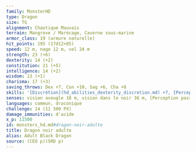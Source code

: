 ```yaml
---
family: MonsterHD
type: Dragon
size: TG
alignment: Chaotique Mauvais
terrain: Mangrove / Marécage, Caverne sous-marine
armor_class: 19 (armure naturelle)
hit_points: 195 (17d12+85)
speed: 12 m, nage 12 m, vol 24 m
strength: 23 (+6)
dexterity: 14 (+2)
constitution: 21 (+5)
intelligence: 14 (+2)
wisdom: 13 (+1)
charisma: 17 (+3)
saving_throws: Dex +7, Con +10, Sag +6, Cha +8
skills: '[Discrétion](hd_abilities_dexterity_discretion.md) +7, [Perception](hd_abilities_wisdom_perception.md) +11'
senses: vision aveugle 18 m, vision dans le noir 36 m, [Perception passive](hd_abilities_dexterity_perception_passive.md) 21
languages: commun, draconique
challenge: 14 (11 500 PX)
damage_immunities: d'acide
x_p: 11500
id: monsters_hd.md#dragon-noir-adulte
title: Dragon noir adulte
alias: Adult Black Dragon
source: (CEO p)(SRD p)
---
```


